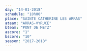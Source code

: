```yaml
---
day: "14-01-2018"
schedule: "10h00"
place: "SAINTE CATHERINE LES ARRAS"
ateam: "ARRAS-VYRUCE"
bteam: "PONT DE METZ"
ascore: "1"
bscore: "10"
season: "2017-2018"
---
```

